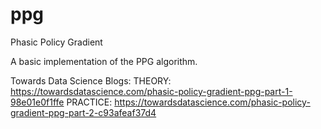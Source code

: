 # ppg
Phasic Policy Gradient

A basic implementation of the PPG algorithm.

Towards Data Science Blogs:
THEORY: https://towardsdatascience.com/phasic-policy-gradient-ppg-part-1-98e01e0f1ffe
PRACTICE: https://towardsdatascience.com/phasic-policy-gradient-ppg-part-2-c93afeaf37d4
